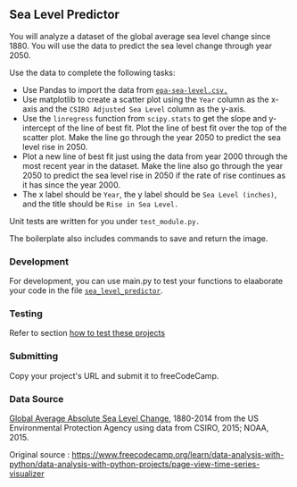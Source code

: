 ## Sea Level Predictor

You will analyze a dataset of the global average sea level change since 1880. You will use the data to predict the sea level change through year 2050.

Use the data to complete the following tasks:

+ Use Pandas to import the data from [`epa-sea-level.csv.`](https://github.com/GBlanch/fCC-Data-Analysis-with-Python-Certification/blob/main/4.sea_level_predictor/epa-sea-level.csv)
+ Use matplotlib to create a scatter plot using the `Year` column as the x-axis and the `CSIRO Adjusted Sea Level` column as the y-axis.
+ Use the `linregress` function from `scipy.stats` to get the slope and y-intercept of the line of best fit. Plot the line of best fit over the top of the scatter plot. Make the line go through the year 2050 to predict the sea level rise in 2050.
+ Plot a new line of best fit just using the data from year 2000 through the most recent year in the dataset. Make the line also go through the year 2050 to predict the sea level rise in 2050 if the rate of rise continues as it has since the year 2000.
+ The x label should be `Year`, the y label should be `Sea Level (inches)`, and the title should be `Rise in Sea Level.`

Unit tests are written for you under `test_module.py.`

The boilerplate also includes commands to save and return the image.

### Development

For development, you can use main.py to test your functions to elaaborate your code in the file [`sea_level_predictor`](https://github.com/GBlanch/fCC-Data-Analysis-with-Python-Certification/blob/main/4.sea_level_predictor/sea_level_predictor.py). 

### Testing

Refer to section [how to test these projects](https://github.com/GBlanch/fCC-Data-Analysis-with-Python-Certification/tree/main#how-to-test-this-projects)

### Submitting

Copy your project's URL and submit it to freeCodeCamp.

### Data Source

[Global Average Absolute Sea Level Change](https://datahub.io/core/sea-level-rise), 1880-2014 from the US Environmental Protection Agency using data from CSIRO, 2015; NOAA, 2015.

Original source : https://www.freecodecamp.org/learn/data-analysis-with-python/data-analysis-with-python-projects/page-view-time-series-visualizer
